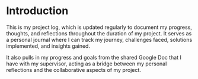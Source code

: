 # Introduction

This is my project log, which is updated regularly to document my progress, thoughts, and reflections throughout the duration of my project. It serves as a personal journal where I can track my journey, challenges faced, solutions implemented, and insights gained.

It also pulls in my progress and goals from the shared Google Doc that I have with my supervisor, acting as a bridge between my personal reflections and the collaborative aspects of my project.
